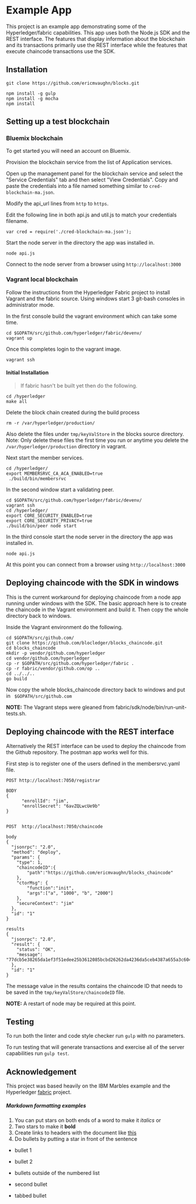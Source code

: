 # Example App

This project is an example app demonstrating some of the Hyperledger/fabric
capabilities.  This app uses both the Node.js SDK and the REST interface.  The
features that display information about the blockchain and its transactions
primarily use the REST interface while the features that execute chaincode
transactions use the SDK.

## Installation

`git clone https://github.com/ericmvaughn/blocks.git`

```
npm install -g gulp
npm install -g mocha
npm install
```


## Setting up a test blockchain

### Bluemix blockchain
To get started you will need an account on Bluemix.

Provision the blockchain service from the list of Application services.

Open up the management panel for the blockchain service and select the "Service
Credentials" tab and then select "View Credentials".  Copy and paste the
credentials into a file named something similar to `cred-blockchain-ma.json`.

Modify the api_url lines from `http` to `https`.

Edit the following line in both api.js and util.js to match your credentials
filename.
```
var cred = require('./cred-blockchain-ma.json');
```
Start the node server in the directory the app was installed
in.

`node api.js`

Connect to the node server from a browser using `http://localhost:3000`

### Vagrant local blockchain
Follow the instructions from the Hyperledger Fabric project to install Vagrant
and the fabric source.  Using windows start 3 git-bash consoles in administrator
mode.  

In the first console build the vagrant environment which can take some time.
```
cd $GOPATH/src/github.com/hyperledger/fabric/devenv/
vagrant up
```
Once this completes login to the vagrant image.
```
vagrant ssh
```
#### Initial Installation
>  If fabric hasn't be built yet then do the following.
  ```
  cd /hyperledger
  make all
  ```
  Delete the block chain created during the build process
  ```
  rm -r /var/hyperledger/production/
  ```
  Also delete the files under `tmp/keyValStore` in the blocks source directory.
  Note: Only delete these files the first time you run or anytime you delete the
  `/var/hyperledger/production` directory in vagrant.

Next start the member services.
```
cd /hyperledger/
export MEMBERSRVC_CA_ACA_ENABLED=true
 ./build/bin/membersrvc
```
In the second window start a validating peer.
```
cd $GOPATH/src/github.com/hyperledger/fabric/devenv/
vagrant ssh
cd /hyperledger/
export CORE_SECURITY_ENABLED=true
export CORE_SECURITY_PRIVACY=true
./build/bin/peer node start
```

In the third console start the node server in the directory the app was installed
in.

`node api.js`

At this point you can connect from a browser using `http://localhost:3000`

## Deploying chaincode with the SDK in windows
This is the current workaround for deploying chaincode from a node app running
under windows with the SDK.  The basic approach here is to create the chaincode
in the Vagrant environment and build it.  Then copy the whole directory back
to windows.

Inside the Vagrant environment do the following.
```
cd $GOPATH/src/github.com/
git clone https://github.com/blocledger/blocks_chaincode.git
cd blocks_chaincode
mkdir -p vendor/github.com/hyperledger
cd vendor/github.com/hyperledger
cp -r $GOPATH/src/github.com/hyperledger/fabric .
cp -r fabric/vendor/github.com/op ..
cd ../../..
go build
```

Now copy the whole blocks_chaincode directory back to windows and put in `
$GOPATH/src/github.com`

**NOTE:** The Vagrant steps were gleaned from fabric/sdk/node/bin/run-unit-tests.sh.

## Deploying chaincode with the REST interface
Alternatively the REST interface can be used to deploy the chaincode from
the Github repository.  The postman app works well for this.

First step is to register one of the users defined in the membersrvc.yaml file.
```
POST http://localhost:7050/registrar

BODY
{
      "enrollId": "jim",
      "enrollSecret": "6avZQLwcUe9b"
}


POST  http://localhost:7050/chaincode

body
{
  "jsonrpc": "2.0",
  "method": "deploy",
  "params": {
    "type": 1,
    "chaincodeID":{
        "path":"https://github.com/ericmvaughn/blocks_chaincode"
    },
    "ctorMsg": {
        "function":"init",
        "args":["a", "1000", "b", "2000"]
    },
    "secureContext": "jim"
  },
  "id": "1"  
}

results
{
  "jsonrpc": "2.0",
  "result": {
    "status": "OK",
    "message": "77dcb5e38265da1ef3f51edee25b3612085bcbd26262da4236da5ceb4387a655a3c60476c4aed35e1ca78dcdb6417a7e4c88965aa88ffa39878c7c8bde2a0772"
  },
  "id": "1"
}

```

The message value in the results contains the chaincode ID that needs to be saved
in the `tmp/keyValStore/chaincodeID` file.

**NOTE:** A restart of node may be required at this point.

## Testing
To run both the linter and code style checker run `gulp` with no parameters.

To run testing that will generate transactions and exercise all of the server
capabilities run `gulp test`.

## Acknowledgement
This project was based heavily on the IBM Marbles example and the Hyperledger
 [fabric](https://github.com/hyperledger/fabric) project.


##### Markdown formatting examples
 1.  You can put stars on both ends of a word to make it *italics* or
 2.  Two stars to make it **bold**
 3.  Create links to headers with the document like [this](#Setting-up-testing-blockchain)
 4.  Do bullets by putting a star in front of the sentence
*  bullet 1
*  bullet 2


*  bullets outside of the numbered list
*  second bullet
  * tabbed bullet
